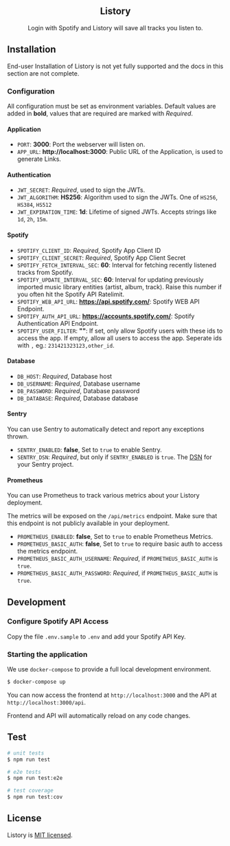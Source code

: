 <p align="center">
  <h2 href="http://nestjs.com/" target="blank" align="center">Listory</h2>
</p>
  
<p align="center">
  Login with Spotify and Listory will save all tracks you listen to.
</p>

## Installation

End-user Installation of Listory is not yet fully supported and the docs in this section are not complete.

### Configuration

All configuration must be set as environment variables. Default values are added in **bold**, values that are required are marked with _Required_.

#### Application

- `PORT`: **3000**: Port the webserver will listen on.
- `APP_URL`: **http://localhost:3000**: Public URL of the Application, is used to generate Links.

#### Authentication

- `JWT_SECRET`: _Required_, used to sign the JWTs.
- `JWT_ALGORITHM`: **HS256**: Algorithm used to sign the JWTs. One of `HS256`, `HS384`, `HS512`
- `JWT_EXPIRATION_TIME`: **1d**: Lifetime of signed JWTs. Accepts strings like `1d`, `2h`, `15m`.

#### Spotify

- `SPOTIFY_CLIENT_ID`: _Required_, Spotify App Client ID
- `SPOTIFY_CLIENT_SECRET`: _Required_, Spotify App Client Secret
- `SPOTIFY_FETCH_INTERVAL_SEC`: **60**: Interval for fetching recently listened tracks from Spotify.
- `SPOTIFY_UPDATE_INTERVAL_SEC`: **60**: Interval for updating previously imported music library entities (artist, album, track). Raise this number if you often hit the Spotify API Ratelimit.
- `SPOTIFY_WEB_API_URL`: **https://api.spotify.com/**: Spotify WEB API Endpoint.
- `SPOTIFY_AUTH_API_URL`: **https://accounts.spotify.com/**: Spotify Authentication API Endpoint.
- `SPOTIFY_USER_FILTER`: **""**: If set, only allow Spotify users with these ids to access the app. If empty, allow all users to access the app. Seperate ids with `,` eg.: `231421323123,other_id`.

#### Database

- `DB_HOST`: _Required_, Database host
- `DB_USERNAME`: _Required_, Database username
- `DB_PASSWORD`: _Required_, Database password
- `DB_DATABASE`: _Required_, Database database

#### Sentry

You can use Sentry to automatically detect and report any exceptions thrown.

- `SENTRY_ENABLED`: **false**, Set to `true` to enable Sentry.
- `SENTRY_DSN`: _Required_, but only if `SENTRY_ENABLED` is `true`. The [DSN](https://docs.sentry.io/product/sentry-basics/dsn-explainer/) for your Sentry project.

#### Prometheus

You can use Prometheus to track various metrics about your Listory deployment.

The metrics will be exposed on the `/api/metrics` endpoint. Make sure that this endpoint is not publicly available in your deployment.

- `PROMETHEUS_ENABLED`: **false**, Set to `true` to enable Prometheus Metrics.
- `PROMETHEUS_BASIC_AUTH`: **false**, Set to `true` to require basic auth to access the metrics endpoint.
- `PROMETHEUS_BASIC_AUTH_USERNAME`: _Required_, if `PROMETHEUS_BASIC_AUTH` is `true`.
- `PROMETHEUS_BASIC_AUTH_PASSWORD`: _Required_, if `PROMETHEUS_BASIC_AUTH` is `true`.

## Development

### Configure Spotify API Access

Copy the file `.env.sample` to `.env` and add your Spotify API Key.

### Starting the application

We use `docker-compose` to provide a full local development environment.

```bash
$ docker-compose up
```

You can now access the frontend at `http://localhost:3000` and the API at `http://localhost:3000/api`.

Frontend and API will automatically reload on any code changes.

## Test

```bash
# unit tests
$ npm run test

# e2e tests
$ npm run test:e2e

# test coverage
$ npm run test:cov
```

## License

Listory is [MIT licensed](LICENSE).

